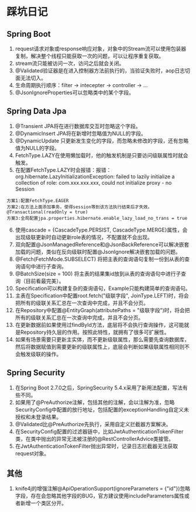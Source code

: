 # 踩坑日记

## Spring Boot

1. request请求对象或response响应对象，对象中的Stream流可以使用包装器复制，解决整个线程只能获取一次的问题，可以让程序重复获取。
2. stream流只能被访问一次，访问之后就会关闭。
3. @Validated验证器是在进入控制器方法前执行的，当验证失败时，aop日志切面无法切入。
4. 生命周期执行顺序：filter -> intecepter -> controller -> ...
5. @JsonIgnoreProperties可以忽略类中的某个字段。

## Spring Data Jpa

1. @Transient JPA将在进行数据库交互时忽略这个字段。
2. @DynamicInsert JPA将在新增时忽略值为NULL的字段。
3. @DynamicUpdate 只更新发生变化的字段，而忽略未修改的字段，还有忽略值为NULL的字段。
4. FetchType.LAZY在使用懒加载时，他的触发机制是只要访问级联属性时就会触发。
5. 在配置FetchType.LAZY时会报错：报错：org.hibernate.LazyInitializationException: failed to lazily initialize a collection of role: com.xxx.xxx.xxx, could not initialize proxy - no Session
```
方案1:配置FetchType.EAGER
方案2:在方法上面添加事务，使得session等到该方法执行结束后才失效。@Transactional(readOnly = true)
方案3:全局配置jpa.properties.hibernate.enable_lazy_load_no_trans = true
```
6. 使用cascade = {CascadeType.PERSIST, CascadeType.MERGE}属性，会出现级联更新时自动更新role表的情况，不配置就不会出现。
7. 双向配置@JsonManagedReference和@JsonBackReference可以解决嵌套加载的问题，类似在反向级联时配置@JsonIgnore解决嵌套加载的问题。
8. @Fetch(FetchMode.SUBSELECT) 将把主表的查询语句复制一份到从表的查询语句中进行子查询。
9. @BatchSize(size = 100) 将主表的结果集id放到从表的查询语句中进行子查询（目前看最完美）。
10. Specification可以构建复杂的查询语句，Example只能构建简单的查询语句。
11. 主表在Specification中配置root.fetch("级联字段", JoinType.LEFT)时，将会把所有的级联关系汇总在一次查询中完成，并且不会分页。
12. 在Repository中配置@EntityGraph(attributePaths = "级联字段")时，将会把所有的级联关系汇总在一次查询中完成，并且不会分页。
13. 在更新数据前如果使用过findById方法，底层将不会执行查询操作，这可能就是Repository持久层的作用。按照此特性，就拥有了很多可扩展性。
14. 如果有场景需要只更新主实体，而不更新级联属性，那么需要先查询数据库，然后将数据赋值到需要更新的级联属性上，底层会判断如果级联属性相同则不会触发级联的操作。

## Spring Security
1. 在Spring Boot 2.7.0之后，SpringSecurity 5.4.x采用了新用法配置，写法有些不同。
2. 如果用了@PreAuthorize注解，包括其他的注解，会以注解为准，忽略SecurityConfig中配置的放行地址，包括配置的exceptionHandling自定义未授权和未登录结果。
3. @Validated比@PreAuthorize先执行，采用自定义拦截器方案解决。
4. 在SecurityConfig配置的过滤器链中，比如JwtAuthenticationTokenFilter类，在类中抛出的异常无法被注册的@RestControllerAdvice类接管。
5. 在JwtAuthenticationTokenFilter抛出异常时，记录日志拦截器无法获取request对象。

## 其他
1. knife4j的增强注解@ApiOperationSupport(ignoreParameters = {"id"})忽略字段，存在会忽略其他字段的BUG，官方建议使用includeParameters属性或者新增一个类区分开。


